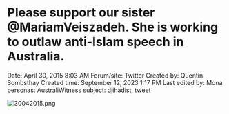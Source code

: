 # Please support our sister @MariamVeiszadeh. She is working to outlaw anti-Islam speech in Australia.

Date: April 30, 2015 8:03 AM
Forum/site: Twitter
Created by: Quentin Sombsthay
Created time: September 12, 2023 1:17 PM
Last edited by: Mona
personas: AustraliWitness
subject: djihadist, tweet

![30042015.png](Please%20support%20our%20sister%20@MariamVeiszadeh%20She%20is%20%20739a08be796a4e5cb27b2ddbc01e0a69/30042015.png)